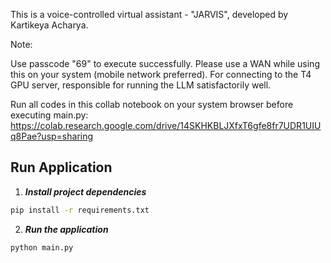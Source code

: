 This is a voice-controlled virtual assistant - "JARVIS", developed by Kartikeya Acharya.

Note:

Use passcode "69" to execute successfully.
Please use a WAN while using this on your system (mobile network preferred).
For connecting to the T4 GPU server, responsible for running the LLM satisfactorily well.

Run all codes in this collab notebook on your system browser before executing main.py:
https://colab.research.google.com/drive/14SKHKBLJXfxT6gfe8fr7UDR1UIUq8Pae?usp=sharing

## Run Application
1. **_Install project dependencies_**
```sh
pip install -r requirements.txt
```
2. **_Run the application_**
```sh
python main.py
